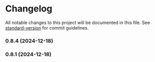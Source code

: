 # Changelog

All notable changes to this project will be documented in this file. See [standard-version](https://github.com/conventional-changelog/standard-version) for commit guidelines.

### 0.8.4 (2024-12-18)

### 0.8.1 (2024-12-18)
